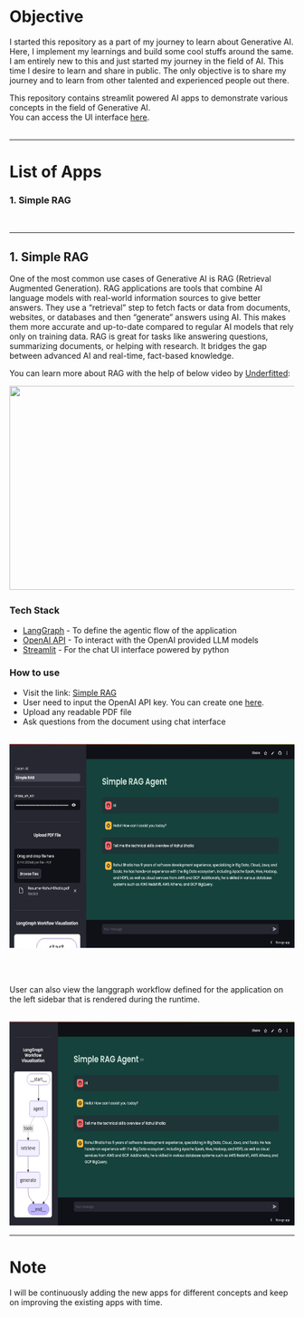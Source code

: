 # Objective

I started this repository as a part of my journey to learn about Generative AI. 
Here, I implement my learnings and build some cool stuffs around the same.
I am entirely new to this and just started my journey in the field of AI.
This time I desire to learn and share in public.
The only objective is to share my journey and to learn from other talented and experienced people out there.

This repository contains streamlit powered AI apps to demonstrate various concepts in the field of Generative AI.<br>
You can access the UI interface [here](https://learn-ai.streamlit.app/). <br><br>

---

# List of Apps

### 1. Simple RAG
<br>

---

## 1. Simple RAG

One of the most common use cases of Generative AI is RAG (Retrieval Augmented Generation). 
RAG applications are tools that combine AI language models with real-world information sources to give better answers. 
They use a “retrieval” step to fetch facts or data from documents, websites, or databases and then “generate” answers using AI. 
This makes them more accurate and up-to-date compared to regular AI models that rely only on training data. 
RAG is great for tasks like answering questions, summarizing documents, or helping with research. 
It bridges the gap between advanced AI and real-time, fact-based knowledge.

You can learn more about RAG with the help of below video by [Underfitted](https://www.youtube.com/@underfitted):

<p>
  <a href="https://www.youtube.com/watch?v=q9MD_hU2Yd8">
    <img src="https://img.youtube.com/vi/q9MD_hU2Yd8/maxresdefault.jpg" width="640" height="360">
  </a>
</p>

### Tech Stack

* [LangGraph](https://www.langchain.com/langgraph) - To define the agentic flow of the application
* [OpenAI API](https://openai.com/api/) - To interact with the OpenAI provided LLM models
* [Streamlit](https://streamlit.io/) - For the chat UI interface powered by python

### How to use

* Visit the link: [Simple RAG](https://learn-ai.streamlit.app/Simple_RAG)
* User need to input the OpenAI API key. You can create one [here](https://platform.openai.com/settings/organization/api-keys).
* Upload any readable PDF file
* Ask questions from the document using chat interface

<br>

<img src="static/images/simple-rag-ui-1.png" width="640" height="360">

<br><br>

User can also view the langgraph workflow defined for the application on the left sidebar that is rendered during the runtime.

<br>

<img src="static/images/simple-rag-ui-2.png" width="640" height="360">


---

# Note

I will be continuously adding the new apps for different concepts and keep on improving the existing apps with time.
